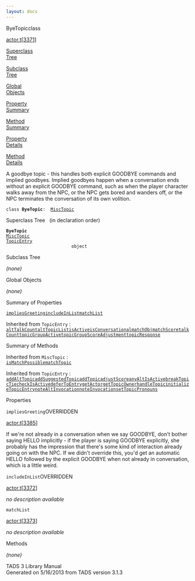 ```yaml
---
layout: docs
---
```

<span class="title">ByeTopic</span><span class="type">class</span>

[actor.t](../file/actor.t.html)\[[3371](../source/actor.t.html#3371)\]

[Superclass  
Tree](#_SuperClassTree_)

[Subclass  
Tree](#_SubClassTree_)

[Global  
Objects](#_ObjectSummary_)

[Property  
Summary](#_PropSummary_)

[Method  
Summary](#_MethodSummary_)

[Property  
Details](#_Properties_)

[Method  
Details](#_Methods_)



A goodbye topic - this handles both explicit GOODBYE commands and
implied goodbyes. Implied goodbyes happen when a conversation ends
without an explicit GOODBYE command, such as when the player character
walks away from the NPC, or the NPC gets bored and wanders off, or the
NPC terminates the conversation of its own volition.

`class `**`ByeTopic`**` :   `[`MiscTopic`](../object/MiscTopic.html)



<span id="_SuperClassTree_"></span>



<span class="hdln">Superclass Tree</span>   (in declaration order)



**`ByeTopic`**  
[`MiscTopic`](../object/MiscTopic.html)  
[`TopicEntry`](../object/TopicEntry.html)  
`                         object`  
<span id="_SubClassTree_"></span>



<span class="hdln">Subclass Tree</span>  



*(none)* <span id="_ObjectSummary_"></span>



<span class="hdln">Global Objects</span>  



*(none)* <span id="_PropSummary_"></span>



<span class="hdln">Summary of Properties</span>  



[`impliesGreeting`](#impliesGreeting)[`includeInList`](#includeInList)[`matchList`](#matchList)



Inherited from `TopicEntry` :  
[`altTalkCount`](../object/TopicEntry.html#altTalkCount)[`altTopicList`](../object/TopicEntry.html#altTopicList)[`isActive`](../object/TopicEntry.html#isActive)[`isConversational`](../object/TopicEntry.html#isConversational)[`matchObj`](../object/TopicEntry.html#matchObj)[`matchScore`](../object/TopicEntry.html#matchScore)[`talkCount`](../object/TopicEntry.html#talkCount)[`topicGroupActive`](../object/TopicEntry.html#topicGroupActive)[`topicGroupScoreAdjustment`](../object/TopicEntry.html#topicGroupScoreAdjustment)[`topicResponse`](../object/TopicEntry.html#topicResponse)

<span id="_MethodSummary_"></span>



<span class="hdln">Summary of Methods</span>  





Inherited from `MiscTopic` :  
[`isMatchPossible`](../object/MiscTopic.html#isMatchPossible)[`matchTopic`](../object/MiscTopic.html#matchTopic)

Inherited from `TopicEntry` :  
[`addAltTopic`](../object/TopicEntry.html#addAltTopic)[`addSuggestedTopic`](../object/TopicEntry.html#addSuggestedTopic)[`addTopic`](../object/TopicEntry.html#addTopic)[`adjustScore`](../object/TopicEntry.html#adjustScore)[`anyAltIsActive`](../object/TopicEntry.html#anyAltIsActive)[`breakTopicTie`](../object/TopicEntry.html#breakTopicTie)[`checkIsActive`](../object/TopicEntry.html#checkIsActive)[`deferToEntry`](../object/TopicEntry.html#deferToEntry)[`getActor`](../object/TopicEntry.html#getActor)[`getTopicOwner`](../object/TopicEntry.html#getTopicOwner)[`handleTopic`](../object/TopicEntry.html#handleTopic)[`initializeTopicEntry`](../object/TopicEntry.html#initializeTopicEntry)[`noteAltInvocation`](../object/TopicEntry.html#noteAltInvocation)[`noteInvocation`](../object/TopicEntry.html#noteInvocation)[`setTopicPronouns`](../object/TopicEntry.html#setTopicPronouns)

<span id="_Properties_"></span>



<span class="hdln">Properties</span>  



<span id="impliesGreeting"></span>

`impliesGreeting`<span class="rem">OVERRIDDEN</span>

[actor.t](../file/actor.t.html)\[[3385](../source/actor.t.html#3385)\]



If we're not already in a conversation when we say GOODBYE, don't bother
saying HELLO implicitly - if the player is saying GOODBYE explicitly,
she probably has the impression that there's some kind of interaction
already going on with the NPC. If we didn't override this, you'd get an
automatic HELLO followed by the explicit GOODBYE when not already in
conversation, which is a little weird.



<span id="includeInList"></span>

`includeInList`<span class="rem">OVERRIDDEN</span>

[actor.t](../file/actor.t.html)\[[3372](../source/actor.t.html#3372)\]



*no description available*



<span id="matchList"></span>

`matchList`

[actor.t](../file/actor.t.html)\[[3373](../source/actor.t.html#3373)\]



*no description available*



<span id="_Methods_"></span>



<span class="hdln">Methods</span>  



*(none)*



TADS 3 Library Manual  
Generated on 5/16/2013 from TADS version 3.1.3


